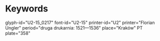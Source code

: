 # Keywords
glyph-id="U2-15_0217"
font-id="U2-15"
printer-id="U2"
printer="Florian Ungler"
period="druga drukarnia: 1521—1536"
place="Kraków"
PT plate="358"
